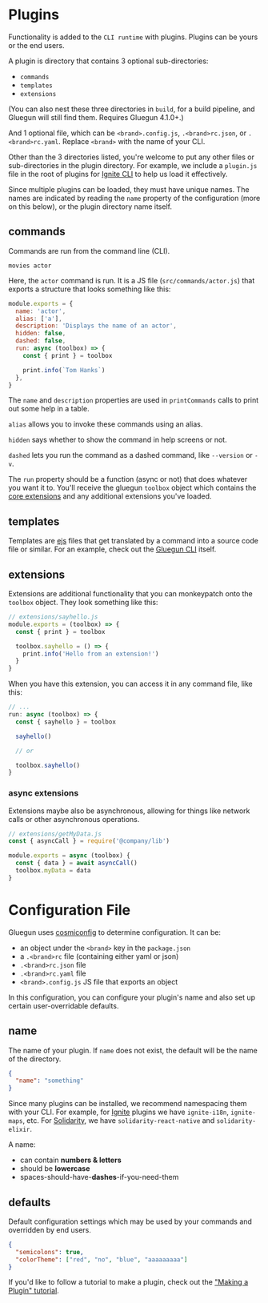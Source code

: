 # Plugins

Functionality is added to the `CLI runtime` with plugins. Plugins can be yours or the end users.

A plugin is directory that contains 3 optional sub-directories:

- `commands`
- `templates`
- `extensions`

(You can also nest these three directories in `build`, for a build pipeline, and Gluegun will still find them. Requires Gluegun 4.1.0+.)

And 1 optional file, which can be `<brand>.config.js`, `.<brand>rc.json`, or `.<brand>rc.yaml`. Replace `<brand>` with the name of your CLI.

Other than the 3 directories listed, you're welcome to put any other files or sub-directories in the plugin directory. For example, we include a `plugin.js` file in the root of plugins for [Ignite CLI](https://github.com/infinitered/ignite) to help us load it effectively.

Since multiple plugins can be loaded, they must have unique names. The names are indicated by reading the `name` property of the configuration (more on this below), or the plugin directory name itself.

## commands

Commands are run from the command line (CLI).

```
movies actor
```

Here, the `actor` command is run. It is a JS file (`src/commands/actor.js`) that exports a structure that looks something like this:

```js
module.exports = {
  name: 'actor',
  alias: ['a'],
  description: 'Displays the name of an actor',
  hidden: false,
  dashed: false,
  run: async (toolbox) => {
    const { print } = toolbox

    print.info(`Tom Hanks`)
  },
}
```

The `name` and `description` properties are used in `printCommands` calls to print out some help in a table.

`alias` allows you to invoke these commands using an alias.

`hidden` says whether to show the command in help screens or not.

`dashed` lets you run the command as a dashed command, like `--version` or `-v`.

The `run` property should be a function (async or not) that does whatever you want it to. You'll receive the gluegun `toolbox` object which contains the [core extensions](/toolbox-api) and any additional extensions you've loaded.

## templates

Templates are [ejs](http://www.embeddedjs.com/) files that get translated by a command into a source code file or similar. For an example, check out the [Gluegun CLI](https://github.com/infinitered/gluegun/tree/master/src/cli) itself.

## extensions

Extensions are additional functionality that you can monkeypatch onto the `toolbox` object. They look something like this:

```js
// extensions/sayhello.js
module.exports = (toolbox) => {
  const { print } = toolbox

  toolbox.sayhello = () => {
    print.info('Hello from an extension!')
  }
}
```

When you have this extension, you can access it in any command file, like this:

```js
// ...
run: async (toolbox) => {
  const { sayhello } = toolbox

  sayhello()

  // or

  toolbox.sayhello()
}
```

### async extensions

Extensions maybe also be asynchronous, allowing for things like network calls or other asynchronous operations.

```js
// extensions/getMyData.js
const { asyncCall } = require('@company/lib')

module.exports = async (toolbox) {
  const { data } = await asyncCall()
  toolbox.myData = data
}
```

# Configuration File

Gluegun uses [cosmiconfig](https://github.com/davidtheclark/cosmiconfig) to determine configuration. It can be:

- an object under the `<brand>` key in the `package.json`
- a `.<brand>rc` file (containing either yaml or json)
- `.<brand>rc.json` file
- `.<brand>rc.yaml` file
- `<brand>.config.js` JS file that exports an object

In this configuration, you can configure your plugin's name and also set up certain user-overridable defaults.

## name

The name of your plugin. If `name` does not exist, the default will be the name of the directory.

```json
{
  "name": "something"
}
```

Since many plugins can be installed, we recommend namespacing them with your CLI. For example, for [Ignite](https://github.com/infinitered/ignite) plugins we have `ignite-i18n`, `ignite-maps`, etc. For [Solidarity](https://github.com/infinitered/solidarity), we have `solidarity-react-native` and `solidarity-elixir`.

A name:

- can contain **numbers & letters**
- should be **lowercase**
- spaces-should-have-**dashes**-if-you-need-them

## defaults

Default configuration settings which may be used by your commands and overridden by end users.

```json
{
  "semicolons": true,
  "colorTheme": ["red", "no", "blue", "aaaaaaaaa"]
}
```

If you'd like to follow a tutorial to make a plugin, check out the ["Making a Plugin" tutorial](./tutorial-making-a-plugin.md).
